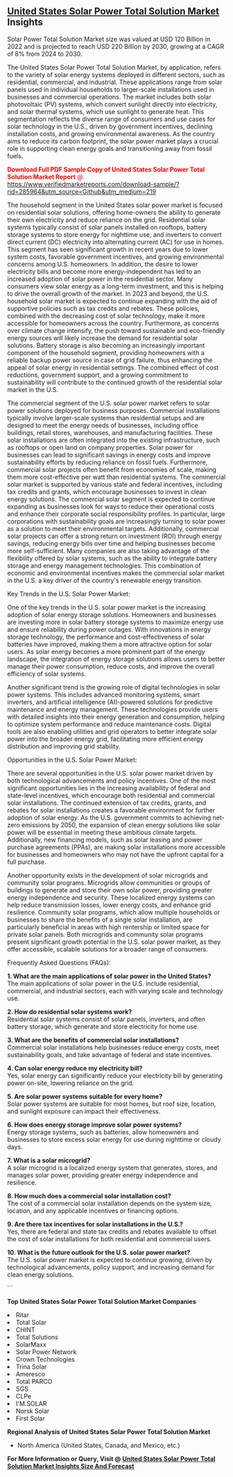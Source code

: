 <h2><a href="https://www.verifiedmarketreports.com/download-sample/?rid=285964&amp;utm_source=Github&amp;utm_medium=219" target="_blank">United States Solar Power Total Solution Market</a> Insights</h2><p>Solar Power Total Solution Market size was valued at USD 120 Billion in 2022 and is projected to reach USD 220 Billion by 2030, growing at a CAGR of 8% from 2024 to 2030.</p><p> <p>The United States Solar Power Total Solution Market, by application, refers to the variety of solar energy systems deployed in different sectors, such as residential, commercial, and industrial. These applications range from solar panels used in individual households to larger-scale installations used in businesses and commercial operations. The market includes both solar photovoltaic (PV) systems, which convert sunlight directly into electricity, and solar thermal systems, which use sunlight to generate heat. This segmentation reflects the diverse range of consumers and use cases for solar technology in the U.S., driven by government incentives, declining installation costs, and growing environmental awareness. As the country aims to reduce its carbon footprint, the solar power market plays a crucial role in supporting clean energy goals and transitioning away from fossil fuels. <p><span class=""><span style="color: #ff0000;"><strong>Download Full PDF Sample Copy of United States Solar Power Total Solution Market Report</strong> @ </span><a href="https://www.verifiedmarketreports.com/download-sample/?rid=285964&amp;utm_source=Github&amp;utm_medium=219" target="_blank">https://www.verifiedmarketreports.com/download-sample/?rid=285964&amp;utm_source=Github&amp;utm_medium=219</a></span></p></p> <p>The household segment in the United States solar power market is focused on residential solar solutions, offering home-owners the ability to generate their own electricity and reduce reliance on the grid. Residential solar systems typically consist of solar panels installed on rooftops, battery storage systems to store energy for nighttime use, and inverters to convert direct current (DC) electricity into alternating current (AC) for use in homes. This segment has seen significant growth in recent years due to lower system costs, favorable government incentives, and growing environmental concerns among U.S. homeowners. In addition, the desire to lower electricity bills and become more energy-independent has led to an increased adoption of solar power in the residential sector. Many consumers view solar energy as a long-term investment, and this is helping to drive the overall growth of the market. In 2023 and beyond, the U.S. household solar market is expected to continue expanding with the aid of supportive policies such as tax credits and rebates. These policies, combined with the decreasing cost of solar technology, make it more accessible for homeowners across the country. Furthermore, as concerns over climate change intensify, the push toward sustainable and eco-friendly energy sources will likely increase the demand for residential solar solutions. Battery storage is also becoming an increasingly important component of the household segment, providing homeowners with a reliable backup power source in case of grid failure, thus enhancing the appeal of solar energy in residential settings. The combined effect of cost reductions, government support, and a growing commitment to sustainability will contribute to the continued growth of the residential solar market in the U.S. <p>The commercial segment of the U.S. solar power market refers to solar power solutions deployed for business purposes. Commercial installations typically involve larger-scale systems than residential setups and are designed to meet the energy needs of businesses, including office buildings, retail stores, warehouses, and manufacturing facilities. These solar installations are often integrated into the existing infrastructure, such as rooftops or open land on company properties. Solar power for businesses can lead to significant savings in energy costs and improve sustainability efforts by reducing reliance on fossil fuels. Furthermore, commercial solar projects often benefit from economies of scale, making them more cost-effective per watt than residential systems. The commercial solar market is supported by various state and federal incentives, including tax credits and grants, which encourage businesses to invest in clean energy solutions. The commercial solar segment is expected to continue expanding as businesses look for ways to reduce their operational costs and enhance their corporate social responsibility profiles. In particular, large corporations with sustainability goals are increasingly turning to solar power as a solution to meet their environmental targets. Additionally, commercial solar projects can offer a strong return on investment (ROI) through energy savings, reducing energy bills over time and helping businesses become more self-sufficient. Many companies are also taking advantage of the flexibility offered by solar systems, such as the ability to integrate battery storage and energy management technologies. This combination of economic and environmental incentives makes the commercial solar market in the U.S. a key driver of the country's renewable energy transition. <p>Key Trends in the U.S. Solar Power Market:</p> <p>One of the key trends in the U.S. solar power market is the increasing adoption of solar energy storage solutions. Homeowners and businesses are investing more in solar battery storage systems to maximize energy use and ensure reliability during power outages. With innovations in energy storage technology, the performance and cost-effectiveness of solar batteries have improved, making them a more attractive option for solar users. As solar energy becomes a more prominent part of the energy landscape, the integration of energy storage solutions allows users to better manage their power consumption, reduce costs, and improve the overall efficiency of solar systems.</p> <p>Another significant trend is the growing role of digital technologies in solar power systems. This includes advanced monitoring systems, smart inverters, and artificial intelligence (AI)-powered solutions for predictive maintenance and energy management. These technologies provide users with detailed insights into their energy generation and consumption, helping to optimize system performance and reduce maintenance costs. Digital tools are also enabling utilities and grid operators to better integrate solar power into the broader energy grid, facilitating more efficient energy distribution and improving grid stability.</p> <p>Opportunities in the U.S. Solar Power Market:</p> <p>There are several opportunities in the U.S. solar power market driven by both technological advancements and policy incentives. One of the most significant opportunities lies in the increasing availability of federal and state-level incentives, which encourage both residential and commercial solar installations. The continued extension of tax credits, grants, and rebates for solar installations creates a favorable environment for further adoption of solar energy. As the U.S. government commits to achieving net-zero emissions by 2050, the expansion of clean energy solutions like solar power will be essential in meeting these ambitious climate targets. Additionally, new financing models, such as solar leasing and power purchase agreements (PPAs), are making solar installations more accessible for businesses and homeowners who may not have the upfront capital for a full purchase.</p> <p>Another opportunity exists in the development of solar microgrids and community solar programs. Microgrids allow communities or groups of buildings to generate and store their own solar power, providing greater energy independence and security. These localized energy systems can help reduce transmission losses, lower energy costs, and enhance grid resilience. Community solar programs, which allow multiple households or businesses to share the benefits of a single solar installation, are particularly beneficial in areas with high rentership or limited space for private solar panels. Both microgrids and community solar programs present significant growth potential in the U.S. solar power market, as they offer accessible, scalable solutions for a broader range of consumers.</p> <p>Frequently Asked Questions (FAQs):</p> <p><strong>1. What are the main applications of solar power in the United States?</strong><br> The main applications of solar power in the U.S. include residential, commercial, and industrial sectors, each with varying scale and technology use.</p> <p><strong>2. How do residential solar systems work?</strong><br> Residential solar systems consist of solar panels, inverters, and often battery storage, which generate and store electricity for home use.</p> <p><strong>3. What are the benefits of commercial solar installations?</strong><br> Commercial solar installations help businesses reduce energy costs, meet sustainability goals, and take advantage of federal and state incentives.</p> <p><strong>4. Can solar energy reduce my electricity bill?</strong><br> Yes, solar energy can significantly reduce your electricity bill by generating power on-site, lowering reliance on the grid.</p> <p><strong>5. Are solar power systems suitable for every home?</strong><br> Solar power systems are suitable for most homes, but roof size, location, and sunlight exposure can impact their effectiveness.</p> <p><strong>6. How does energy storage improve solar power systems?</strong><br> Energy storage systems, such as batteries, allow homeowners and businesses to store excess solar energy for use during nighttime or cloudy days.</p> <p><strong>7. What is a solar microgrid?</strong><br> A solar microgrid is a localized energy system that generates, stores, and manages solar power, providing greater energy independence and resilience.</p> <p><strong>8. How much does a commercial solar installation cost?</strong><br> The cost of a commercial solar installation depends on the system size, location, and any applicable incentives or financing options.</p> <p><strong>9. Are there tax incentives for solar installations in the U.S.?</strong><br> Yes, there are federal and state tax credits and rebates available to offset the cost of solar installations for both residential and commercial users.</p> <p><strong>10. What is the future outlook for the U.S. solar power market?</strong><br> The U.S. solar power market is expected to continue growing, driven by technological advancements, policy support, and increasing demand for clean energy solutions.</p> ```</p><p><strong>Top United States Solar Power Total Solution Market Companies</strong></p><div data-test-id=""><p><li>Ritar</li><li> Total Solar</li><li> CHINT</li><li> Total Solutions</li><li> SolarMaxx</li><li> Solar Power Network</li><li> Crown Technologies</li><li> Trina Solar</li><li> Ameresco</li><li> Total PARCO</li><li> SGS</li><li> CLPe</li><li> I'M.SOLAR</li><li> Norsk Solar</li><li> First Solar</li></p><div><strong>Regional Analysis of&nbsp;United States Solar Power Total Solution Market</strong></div><ul><li dir="ltr"><p dir="ltr">North America&nbsp;(United States, Canada, and Mexico, etc.)</p></li></ul><p><strong>For More Information or Query, Visit @&nbsp;</strong><strong><a href="https://www.verifiedmarketreports.com/product/solar-power-total-solution-market/?utm_source=Github&amp;utm_medium=219" target="_blank">United States Solar Power Total Solution Market Insights Size And Forecast</a></strong></p></div>
